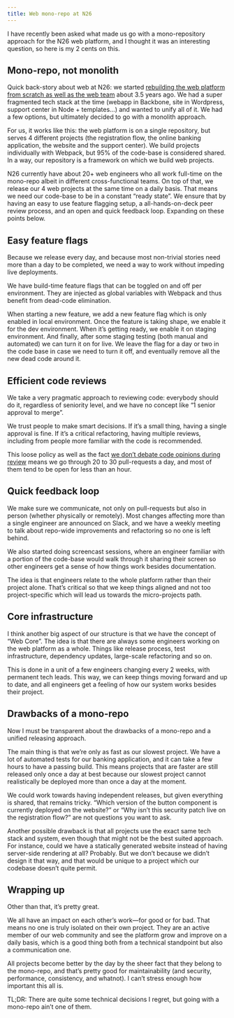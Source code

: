 ```yaml
---
title: Web mono-repo at N26
---
```


I have recently been asked what made us go with a mono-repository approach for the N26 web platform, and I thought it was an interesting question, so here is my 2 cents on this.

## Mono-repo, not monolith

Quick back-story about web at N26: we started [rebuilding the web platform from scratch as well as the web team](/2020/02/03/lessons-from-building-n26-for-web/) about 3.5 years ago. We had a super fragmented tech stack at the time (webapp in Backbone, site in Wordpress, support center in Node + templates…) and wanted to unify all of it. We had a few options, but ultimately decided to go with a monolith approach.

For us, it works like this: the web platform is on a single repository, but serves 4 different projects (the registration flow, the online banking application, the website and the support center). We build projects individually with Webpack, but 95% of the code-base is considered shared. In a way, our repository is a framework on which we build web projects.

N26 currently have about 20+ web engineers who all work full-time on the mono-repo albeit in different cross-functional teams. On top of that, we release our 4 web projects at the same time on a daily basis. That means we need our code-base to be in a constant “ready state”. We ensure that by having an easy to use feature flagging setup, a all-hands-on-deck peer review process, and an open and quick feedback loop. Expanding on these points below.

## Easy feature flags

Because we release every day, and because most non-trivial stories need more than a day to be completed, we need a way to work without impeding live deployments.

We have build-time feature flags that can be toggled on and off per environment. They are injected as global variables with Webpack and thus benefit from dead-code elimination.

When starting a new feature, we add a new feature flag which is only enabled in local environment. Once the feature is taking shape, we enable it for the dev environment. When it’s getting ready, we enable it on staging environment. And finally, after some staging testing (both manual and automated) we can turn it on for live. We leave the flag for a day or two in the code base in case we need to turn it off, and eventually remove all the new dead code around it.

## Efficient code reviews

We take a very pragmatic approach to reviewing code: everybody should do it, regardless of seniority level, and we have no concept like “1 senior approval to merge”.

We trust people to make smart decisions. If it’s a small thing, having a single approval is fine. If it’s a critical refactoring, having multiple reviews, including from people more familiar with the code is recommended.

This loose policy as well as the fact [we don’t debate code opinions during review](/2020/02/03/lessons-from-building-n26-for-web/#dont-talk-about-code) means we go through 20 to 30 pull-requests a day, and most of them tend to be open for less than an hour.

## Quick feedback loop

We make sure we communicate, not only on pull-requests but also in person (whether physically or remotely). Most changes affecting more than a single engineer are announced on Slack, and we have a weekly meeting to talk about repo-wide improvements and refactoring so no one is left behind.

We also started doing screencast sessions, where an engineer familiar with a portion of the code-base would walk through it sharing their screen so other engineers get a sense of how things work besides documentation.

The idea is that engineers relate to the whole platform rather than their project alone. That’s critical so that we keep things aligned and not too project-specific which will lead us towards the micro-projects path.

## Core infrastructure

I think another big aspect of our structure is that we have the concept of “Web Core”. The idea is that there are always some engineers working on the web platform as a whole. Things like release process, test infrastructure, dependency updates, large-scale refactoring and so on.

This is done in a unit of a few engineers changing every 2 weeks, with permanent tech leads. This way, we can keep things moving forward and up to date, and all engineers get a feeling of how our system works besides their project.

## Drawbacks of a mono-repo

Now I must be transparent about the drawbacks of a mono-repo and a unified releasing approach.

The main thing is that we’re only as fast as our slowest project. We have a lot of automated tests for our banking application, and it can take a few hours to have a passing build. This means projects that are faster are still released only once a day at best because our slowest project cannot realistically be deployed more than once a day at the moment.

We could work towards having independent releases, but given everything is shared, that remains tricky. “Which version of the button component is currently deployed on the website?” or “Why isn’t this security patch live on the registration flow?” are not questions you want to ask.

Another possible drawback is that all projects use the exact same tech stack and system, even though that might not be the best suited approach. For instance, could we have a statically generated website instead of having server-side rendering at all? Probably. But we don’t because we didn’t design it that way, and that would be unique to a project which our codebase doesn’t quite permit.

## Wrapping up

Other than that, it’s pretty great.

We all have an impact on each other’s work—for good or for bad. That means no one is truly isolated on their own project. They are an active member of our web community and see the platform grow and improve on a daily basis, which is a good thing both from a technical standpoint but also a communication one.

All projects become better by the day by the sheer fact that they belong to the mono-repo, and that’s pretty good for maintainability (and security, performance, consistency, and whatnot). I can’t stress enough how important this all is.

TL;DR: There are quite some technical decisions I regret, but going with a mono-repo ain’t one of them.
